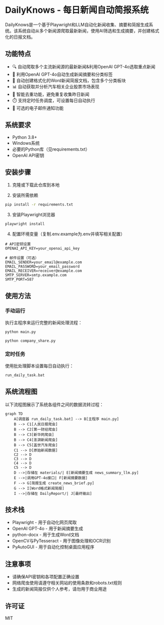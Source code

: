 # DailyKnows - 每日新闻自动简报系统

DailyKnows是一个基于Playwright和LLM自动化新闻收集、摘要和简报生成系统。该系统自动从多个新闻源爬取最新新闻，使用AI筛选和生成摘要，并创建格式化的日报文档。

## 功能特点

- 🔍 自动爬取多个主流新闻源的最新新闻&利用OpenAI GPT-4o选取重点新闻
- 🤖 利用OpenAI GPT-4o自动生成新闻摘要和分类标签
- 📄 自动创建格式化的Word新闻简报文档，包含多个分类板块
- 📊 自动获取并分析汽车相关企业股票市场表现
- 🔄 智能去重功能，避免重复收集昨日新闻
- ⏱️ 支持定时任务调度，可设置每日自动执行
- 📧 可选的电子邮件通知功能

## 系统要求

- Python 3.8+
- Windows系统
- 必要的Python库（见requirements.txt）
- OpenAI API密钥

## 安装步骤

1. 克隆或下载此仓库到本地

2. 安装所需依赖
```bash
pip install -r requirements.txt
```

3. 安装Playwright浏览器
```bash
playwright install
```

4. 配置环境变量（复制.env.example为.env并填写相关配置）
```
# API密钥设置
OPENAI_API_KEY=your_openai_api_key

# 邮件设置（可选）
EMAIL_SENDER=your_email@example.com
EMAIL_PASSWORD=your_email_password
EMAIL_RECEIVER=receiver@example.com
SMTP_SERVER=smtp.example.com
SMTP_PORT=587
```

## 使用方法

### 手动运行

执行主程序来运行完整的新闻处理流程：

```bash
python main.py
```


```bash
python company_share.py
```

### 定时任务

使用批处理脚本设置每日自动执行：

```bash
run_daily_task.bat
```

## 系统流程图

以下流程图展示了系统各组件之间的数据流转过程：

```mermaid
graph TD
    A[调度器 run_daily_task.bat] --> B[主程序 main.py]
    B --> C1[人民日报爬虫]
    B --> C2[第一财经爬虫]
    B --> C3[新华网爬虫]
    B --> C4[澎湃新闻爬虫]
    B --> C5[盖世汽车爬虫]
    C1 --> D[原始新闻数据]
    C2 --> D
    C3 --> D
    C4 --> D
    C5 --> D
    D -->|存储在 materials/| E[新闻摘要生成 news_summary_llm.py]
    E -->|调用GPT-4o接口| F[新闻摘要数据]
    F --> G[简报生成 create_news_brief.py]
    G --> I[Word格式新闻简报]
    I -->|存储在 DailyReport/| J[最终输出]
```

## 技术栈

- Playwright - 用于自动化网页爬取
- OpenAI GPT-4o - 用于新闻摘要生成
- python-docx - 用于生成Word文档
- OpenCV与PyTesseract - 用于图像处理和OCR识别
- PyAutoGUI - 用于自动化控制桌面应用程序

## 注意事项

- 请确保API密钥和各项配置正确设置
- 网络爬虫使用请遵守相关网站的使用条款和robots.txt规则
- 生成的新闻简报仅供个人参考，请勿用于商业用途

## 许可证

MIT 